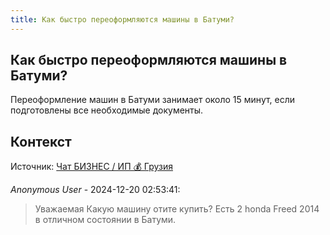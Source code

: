 ```yaml
---
title: Как быстро переоформляются машины в Батуми?
---
```


## Как быстро переоформляются машины в Батуми?

Переоформление машин в Батуми занимает около 15 минут, если подготовлены все необходимые документы.

## Контекст

Источник: [Чат БИЗНЕС / ИП 💰 Грузия](https://t.me/ip_ge)

_Anonymous User_ - 2024-12-20 02:53:41:

> Уважаемая Какую машину отите купить? Есть 2 honda Freed 2014 в отличном состоянии в Батуми.
